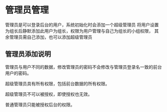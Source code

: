 # 管理员管理

管理员是可以登录后台的用户，系统初始化时会添加一个超级管理员
将用户设置为组长后静默添加此用户为组长，权限为用户管理与自己为组长的小组权限，
其余管理员需自己添加，也可以添加超级管理员

## 管理员添加说明

管理员与用户不同的数据，修改管理员的密码不会修改与管理员登录名一致的前台用户的密码。

超级管理员具有所有权限，包括前台数据的所有权限。

超级管理员不可以被授权，即使授权也无效。

普通管理员只能被授权后台的权限。
